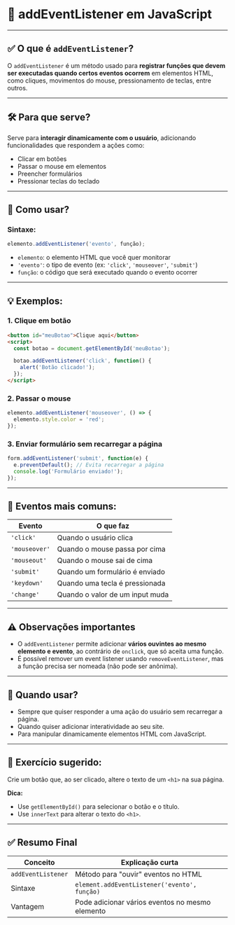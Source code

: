 

# 📌 addEventListener em JavaScript

---

## ✅ O que é `addEventListener`?

O `addEventListener` é um método usado para **registrar funções que devem ser executadas quando certos eventos ocorrem** em elementos HTML, como cliques, movimentos do mouse, pressionamento de teclas, entre outros.

---

## 🛠️ Para que serve?

Serve para **interagir dinamicamente com o usuário**, adicionando funcionalidades que respondem a ações como:
- Clicar em botões
- Passar o mouse em elementos
- Preencher formulários
- Pressionar teclas do teclado

---

## 🧠 Como usar?

### Sintaxe:
```js
elemento.addEventListener('evento', função);
````

* `elemento`: o elemento HTML que você quer monitorar
* `'evento'`: o tipo de evento (ex: `'click'`, `'mouseover'`, `'submit'`)
* `função`: o código que será executado quando o evento ocorrer

---

## 💡 Exemplos:

### 1. Clique em botão

```html
<button id="meuBotao">Clique aqui</button>
<script>
  const botao = document.getElementById('meuBotao');

  botao.addEventListener('click', function() {
    alert('Botão clicado!');
  });
</script>
```

### 2. Passar o mouse

```js
elemento.addEventListener('mouseover', () => {
  elemento.style.color = 'red';
});
```

### 3. Enviar formulário sem recarregar a página

```js
form.addEventListener('submit', function(e) {
  e.preventDefault(); // Evita recarregar a página
  console.log('Formulário enviado!');
});
```

---

## 🧪 Eventos mais comuns:

| Evento        | O que faz                       |
| ------------- | ------------------------------- |
| `'click'`     | Quando o usuário clica          |
| `'mouseover'` | Quando o mouse passa por cima   |
| `'mouseout'`  | Quando o mouse sai de cima      |
| `'submit'`    | Quando um formulário é enviado  |
| `'keydown'`   | Quando uma tecla é pressionada  |
| `'change'`    | Quando o valor de um input muda |

---

## ⚠️ Observações importantes

* O `addEventListener` permite adicionar **vários ouvintes ao mesmo elemento e evento**, ao contrário de `onclick`, que só aceita uma função.
* É possível remover um event listener usando `removeEventListener`, mas a função precisa ser nomeada (não pode ser anônima).

---

## 🧭 Quando usar?

* Sempre que quiser responder a uma ação do usuário sem recarregar a página.
* Quando quiser adicionar interatividade ao seu site.
* Para manipular dinamicamente elementos HTML com JavaScript.

---

## 📝 Exercício sugerido:

Crie um botão que, ao ser clicado, altere o texto de um `<h1>` na sua página.

**Dica:**

* Use `getElementById()` para selecionar o botão e o título.
* Use `innerText` para alterar o texto do `<h1>`.

---

## ✅ Resumo Final

| Conceito           | Explicação curta                                |
| ------------------ | ----------------------------------------------- |
| `addEventListener` | Método para "ouvir" eventos no HTML             |
| Sintaxe            | `element.addEventListener('evento', função)`    |
| Vantagem           | Pode adicionar vários eventos no mesmo elemento |


